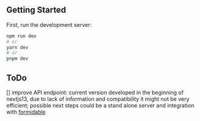 ## Getting Started

First, run the development server:

```bash
npm run dev
# or
yarn dev
# or
pnpm dev
```

## ToDo

[] improve API endpoint: current version developed in the beginning of nextjs13, due to lack of information and compatibility it might not be very efficient; possible next steps could be a stand alone server and integration with [formidable](https://github.com/node-formidable/formidable)